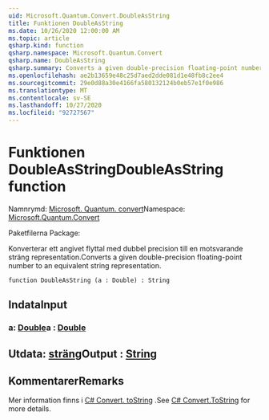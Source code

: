 ```yaml
---
uid: Microsoft.Quantum.Convert.DoubleAsString
title: Funktionen DoubleAsString
ms.date: 10/26/2020 12:00:00 AM
ms.topic: article
qsharp.kind: function
qsharp.namespace: Microsoft.Quantum.Convert
qsharp.name: DoubleAsString
qsharp.summary: Converts a given double-precision floating-point number to an equivalent string representation.
ms.openlocfilehash: ae2b13659e48c25d7aed2dde081d1e48fb8c2ee4
ms.sourcegitcommit: 29e0d88a30e4166fa580132124b0eb57e1f0e986
ms.translationtype: MT
ms.contentlocale: sv-SE
ms.lasthandoff: 10/27/2020
ms.locfileid: "92727567"
---
```

# <a name="doubleasstring-function"></a><span data-ttu-id="3f2c0-102">Funktionen DoubleAsString</span><span class="sxs-lookup"><span data-stu-id="3f2c0-102">DoubleAsString function</span></span>

<span data-ttu-id="3f2c0-103">Namnrymd: [Microsoft. Quantum. convert](xref:Microsoft.Quantum.Convert)</span><span class="sxs-lookup"><span data-stu-id="3f2c0-103">Namespace: [Microsoft.Quantum.Convert](xref:Microsoft.Quantum.Convert)</span></span>

<span data-ttu-id="3f2c0-104">Paketfilerna [](https://nuget.org/packages/)</span><span class="sxs-lookup"><span data-stu-id="3f2c0-104">Package: [](https://nuget.org/packages/)</span></span>


<span data-ttu-id="3f2c0-105">Konverterar ett angivet flyttal med dubbel precision till en motsvarande sträng representation.</span><span class="sxs-lookup"><span data-stu-id="3f2c0-105">Converts a given double-precision floating-point number to an equivalent string representation.</span></span>

```qsharp
function DoubleAsString (a : Double) : String
```


## <a name="input"></a><span data-ttu-id="3f2c0-106">Indata</span><span class="sxs-lookup"><span data-stu-id="3f2c0-106">Input</span></span>

### <a name="a--double"></a><span data-ttu-id="3f2c0-107">a: [Double](xref:microsoft.quantum.lang-ref.double)</span><span class="sxs-lookup"><span data-stu-id="3f2c0-107">a : [Double](xref:microsoft.quantum.lang-ref.double)</span></span>





## <a name="output--string"></a><span data-ttu-id="3f2c0-108">Utdata: [sträng](xref:microsoft.quantum.lang-ref.string)</span><span class="sxs-lookup"><span data-stu-id="3f2c0-108">Output : [String](xref:microsoft.quantum.lang-ref.string)</span></span>



## <a name="remarks"></a><span data-ttu-id="3f2c0-109">Kommentarer</span><span class="sxs-lookup"><span data-stu-id="3f2c0-109">Remarks</span></span>

<span data-ttu-id="3f2c0-110">Mer information finns i [C# Convert. toString](https://docs.microsoft.com/dotnet/api/system.convert.tostring?view=netframework-4.7.1#System_Convert_ToString_System_Double_) .</span><span class="sxs-lookup"><span data-stu-id="3f2c0-110">See [C# Convert.ToString](https://docs.microsoft.com/dotnet/api/system.convert.tostring?view=netframework-4.7.1#System_Convert_ToString_System_Double_) for more details.</span></span>